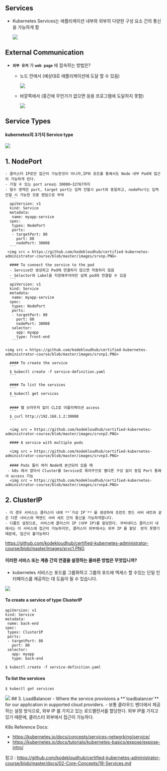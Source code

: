 ## Services
- Kubernetes Services는 애플리케이션 내부와 외부의 다양한 구성 요소 간의 통신을 가능하게 함

  <img src = https://github.com/kodekloudhub/certified-kubernetes-administrator-course/blob/master/images/srv1.PNG>
  

## External Communication

- **`외부 유저`** 가 **`web page`** 에 접속하는 방법은?

  - 노드 안에서 (예상대로 애플리케이션에 도달 할 수 있음)
  
    <img src = https://github.com/kodekloudhub/certified-kubernetes-administrator-course/blob/master/images/srv2.PNG>
    
  - 바깥쪽에서 (중간에 무언가가 없으면 응용 프로그램에 도달하지 못함)
  
    <img src = https://github.com/kodekloudhub/certified-kubernetes-administrator-course/blob/master/images/srv3.PNG>
   
    
 ## Service Types
 
 #### kubernetes의 3가지 Service type
 
   <img src = https://github.com/kodekloudhub/certified-kubernetes-administrator-course/blob/master/images/srv-types.PNG>
 
 ## 1. NodePort
    - 클러스터 IP로만 접근이 가능한것이 아니라,IP와 포트를 통해서도 Node 내부 Pod에 접근이 가능하게 된다.
    - 가질 수 있는 port area는 30000~32767까지
    - 필수 영역은 port, target port는 입력 안할시 port와 동일하고, nodePort는 입력 안할 시 가능한 것중 랜덤으로 부여
      ```
      apiVersion: v1
      kind: Service
      metadata:
       name: myapp-service
      spec:
       types: NodePort
       ports:
       - targetPort: 80
         port: 80
         nodePort: 30008
      ```
     <img src = https://github.com/kodekloudhub/certified-kubernetes-administrator-course/blob/master/images/srvnp.PNG>
      
      #### To connect the service to the pod
      - Service만 생성하고 Pod에 연결하지 않으면 작동하지 않음
      - Selector와 Label을 지정해주어야만 실제 pod와 연결할 수 있음
      ```
      apiVersion: v1
      kind: Service
      metadata:
       name: myapp-service
      spec:
       types: NodePort
       ports:
       - targetPort: 80
         port: 80
         nodePort: 30008
       selector:
         app: myapp
         type: front-end
       ```

    <img src = https://github.com/kodekloudhub/certified-kubernetes-administrator-course/blob/master/images/srvnp1.PNG>
      
      #### To create the service
      ```
      $ kubectl create -f service-definition.yaml
      ```
      
      #### To list the services
      ```
      $ kubectl get services
      ```
      
      #### 웹 브라우저 없이 CLI로 어플리케이션 access
      ```
      $ curl http://192.168.1.2:30008
      ```
      
      <img src = https://github.com/kodekloudhub/certified-kubernetes-administrator-course/blob/master/images/srvnp2.PNG>

      #### A service with multiple pods
      
      <img src = https://github.com/kodekloudhub/certified-kubernetes-administrator-course/blob/master/images/srvnp3.PNG>
      
      #### Pods 들이 여러 Node에 분산되어 있을 때
     - k8s 에서 알아서 Cluster를 Service로 묶어주므로 별다른 구성 없이 동일 Port 통해서 access 가능
      <img src = https://github.com/kodekloudhub/certified-kubernetes-administrator-course/blob/master/images/srvnp4.PNG>
     
            
 ## 2. ClusterIP
    - 이 경우 서비스는 클러스터 내에 **`가상 IP`** 를 생성하여 프런트 엔드 서버 세트와 같은 다른 서비스와 백엔드 서버 세트 간의 통신을 가능하게합니다.
    - 디폴트 설정으로, 서비스에 클러스터 IP (내부 IP)를 할당한다. 쿠버네티스 클러스터 내에서는 이 서비스에 접근이 가능하지만, 클러스터 외부에서는 외부 IP 를 할당  받지 못했기 때문에, 접근이 불가능하다
    
<https://github.com/kodekloudhub/certified-kubernetes-administrator-course/blob/master/images/srvc1.PNG>

#### 이러한 서비스 또는 계층 간의 연결을 설정하는 올바른 방법은 무엇입니까?  
- kubernetes 서비스는 포드를 그룹화하고 그룹의 포드에 액세스 할 수있는 단일 인터페이스를 제공하는 데 도움이 될 수 있습니다.

 <img src = https://github.com/kodekloudhub/certified-kubernetes-administrator-course/blob/master/images/srvc2.PNG>
  
#### To create a service of type ClusterIP
```
apiVersion: v1
kind: Service
metadata:
 name: back-end
spec:
 types: ClusterIP
 ports:
 - targetPort: 80
   port: 80
 selector:
   app: myapp
   type: back-end
```
```
$ kubectl create -f service-definition.yaml
```

#### To list the services
```
$ kubectl get services
```
  <img src = https://github.com/kodekloudhub/certified-kubernetes-administrator-course/blob/master/images/srvc3.PNG>
  ## 3. LoadBalancer
    - Where the service provisions a **`loadbalancer`** for our application in supported cloud providers.
    - 보통 클라우드 벤더에서 제공하는 설정 방식으로, 외부 IP 를 가지고 있는 로드밸런서를 할당한다. 외부 IP를 가지고 있기  때문에, 클러스터 외부에서 접근이 가능하다.


    
K8s Reference Docs:
- https://kubernetes.io/docs/concepts/services-networking/service/
- https://kubernetes.io/docs/tutorials/kubernetes-basics/expose/expose-intro/

참고 : https://github.com/kodekloudhub/certified-kubernetes-administrator-course/blob/master/docs/02-Core-Concepts/19-Services.md
